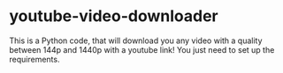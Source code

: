 # youtube-video-downloader
This is a Python code, that will download you any video with a quality between 144p and 1440p with a youtube link! You just need to set up the requirements.
